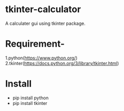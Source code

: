# tkinter-calculator
A calculater gui using tkinter package.

# Requirement-
1.python(https://www.python.org/)
2.tkinter(https://docs.python.org/3/library/tkinter.html)

# Install
- pip install python
- pip install tkinter
